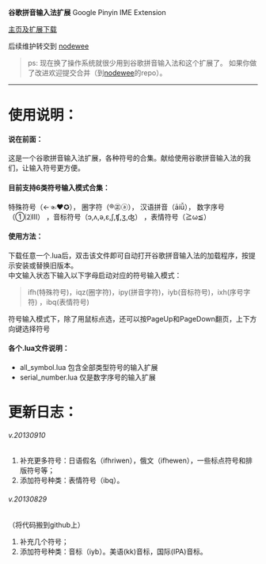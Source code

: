 __谷歌拼音输入法扩展__ Google Pinyin IME Extension

[主页及扩展下载](https://github.com/NodeWee/Google_Pinyin_IME_extension/wiki)

后续维护转交到 [nodewee](https://github.com/NodeWee/Google_Pinyin_IME_extension)

>ps: 现在换了操作系统就很少用到谷歌拼音输入法和这个扩展了。
如果你做了改进欢迎提交合并（到[nodewee](https://github.com/NodeWee/Google_Pinyin_IME_extension)的repo）。



***

使用说明：
=================================================
#### 说在前面：  
这是一个谷歌拼音输入法扩展，各种符号的合集。献给使用谷歌拼音输入法的我们，让输入符号更方便。  

#### 目前支持6类符号输入模式合集：  
特殊符号（←☜❤✪）， 圈字符（®㊣ⓐ）， 汉语拼音（āíǚ）， 数字序号（①⑵Ⅲ） ，音标符号（ɔ,ʌ,ə,ɛ,ʃ,ʧ,ʒ,ʤ）  ，表情符号（≧ω≦）

#### 使用方法：  
下载任意一个.lua后，双击该文件即可自动打开谷歌拼音输入法的加载程序，按提示安装或替换旧版本。  
中文输入状态下输入以下字母启动对应的符号输入模式：

> ifh(特殊符号)，iqz(圈字符)，ipy(拼音字符)，iyb(音标符号)，ixh(序号字符)  ，ibq(表情符号)  

符号输入模式下，除了用鼠标点选，还可以按PageUp和PageDown翻页，上下方向键选择符号

#### 各个.lua文件说明：<br />
+	all_symbol.lua 包含全部类型符号的输入扩展
+	serial_number.lua 仅是数字序号的输入扩展


更新日志：
=================================================
###### v.20130910
1. 补充更多符号：日语假名（ifhriwen），俄文（ifhewen），一些标点符号和排版符号等；
2. 添加符号种类：表情符号（ibq）。

###### v.20130829
（将代码搬到github上）  
1. 补充几个符号；  
2. 添加符号种类：音标（iyb）。美语(kk)音标，国际(IPA)音标。

